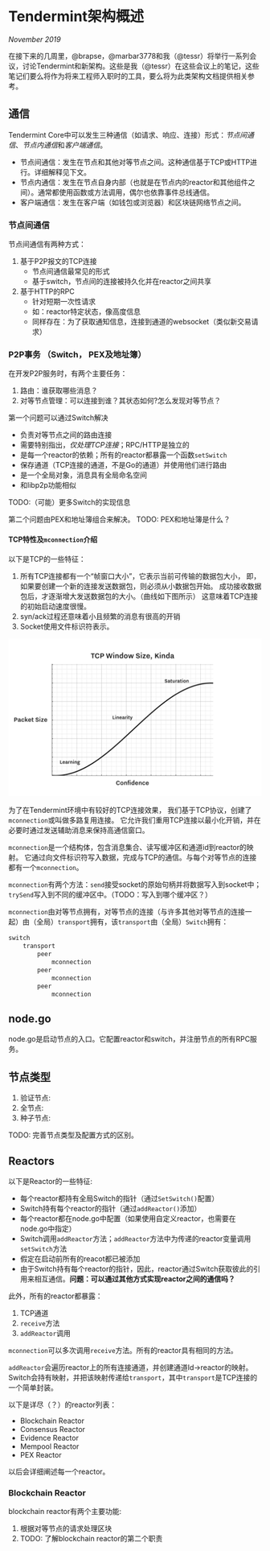 # Tendermint架构概述
_November 2019_

在接下来的几周里，@brapse，@marbar3778和我（@tessr）将举行一系列会议，讨论Tendermint和新架构。这些是我（@tessr）在这些会议上的笔记，这些笔记们要么将作为将来工程师入职时的工具，要么将为此类架构文档提供相关参考。

## 通信

Tendermint Core中可以发生三种通信（如请求、响应、连接）形式：*节点间通信*、*节点内通信*和*客户端通信*。
- 节点间通信：发生在节点和其他对等节点之间。这种通信基于TCP或HTTP进行。详细解释见下文。
- 节点内通信：发生在节点自身内部（也就是在节点内的reactor和其他组件之间）。通常都使用函数或方法调用，偶尔也依靠事件总线通信。
- 客户端通信：发生在客户端（如钱包或浏览器）和区块链网络节点之间。

### 节点间通信

节点间通信有两种方式：
1. 基于P2P报文的TCP连接
	- 节点间通信最常见的形式
	- 基于switch，节点间的连接被持久化并在reactor之间共享
2. 基于HTTP的RPC
	- 针对短期一次性请求
	- 如：reactor特定状态，像高度信息
	- 同样存在：为了获取通知信息，连接到通道的websocket（类似新交易请求）

### P2P事务 （Switch， PEX及地址簿）

在开发P2P服务时，有两个主要任务：
1. 路由：谁获取哪些消息？
2. 对等节点管理：可以连接到谁？其状态如何?怎么发现对等节点？

第一个问题可以通过Switch解决
- 负责对等节点之间的路由连接
- 需要特别指出，_仅处理TCP连接_；RPC/HTTP是独立的
- 是每一个reactor的依赖；所有的reactor都暴露一个函数`setSwitch`
- 保存通道（TCP连接的通道，不是Go的通道）并使用他们进行路由
- 是一个全局对象，消息具有全局命名空间
- 和libp2p功能相似

TODO:（可能）更多Switch的实现信息

第二个问题由PEX和地址簿组合来解决。
	TODO: PEX和地址簿是什么？
	
#### TCP特性及`mconnection`介绍
以下是TCP的一些特征：
1. 所有TCP连接都有一个“帧窗口大小”，它表示当前可传输的数据包大小，
即，如果要创建一个新的连接发送数据包，则必须从小数据包开始。
成功接收数据包后，才逐渐增大发送数据包的大小。（曲线如下图所示）
这意味着TCP连接的初始启动速度很慢。
2. syn/ack过程还意味着小且频繁的消息有很高的开销
3. Socket使用文件标识符表示。

![tcp-window](./tcp-window.png)

为了在Tendermint环境中有较好的TCP连接效果，
我们基于TCP协议，创建了`mconnection`或叫做多路复用连接。
它允许我们重用TCP连接以最小化开销，并在必要时通过发送辅助消息来保持高通信窗口。

`mconnection`是一个结构体，包含消息集合、读写缓冲区和通道id到reactor的映射。
它通过向文件标识符写入数据，完成与TCP的通信。与每个对等节点的连接都有一个`mconnection`。

`mconnection`有两个方法：`send`接受socket的原始句柄并将数据写入到socket中；
`trySend`写入到不同的缓冲区中。（TODO：写入到哪个缓冲区？）

`mconnection`由对等节点拥有，对等节点的连接（与许多其他对等节点的连接一起）由（全局）`transport`拥有，该`transport`由（全局）`Switch`拥有：

```
switch
	transport
		peer
			mconnection
		peer
			mconnection
		peer
			mconnection	
```

## node.go 

node.go是启动节点的入口。它配置reactor和switch，并注册节点的所有RPC服务。

## 节点类型
1. 验证节点: 
2. 全节点:
3. 种子节点:

TODO: 完善节点类型及配置方式的区别。

## Reactors 

以下是Reactor的一些特征: 
- 每个reactor都持有全局Switch的指针（通过`SetSwitch()`配置）
- Switch持有每个reactor的指针（通过`addReactor()`添加）
- 每个reactor都在node.go中配置（如果使用自定义reactor，也需要在node.go中指定）
- Switch调用`addReactor`方法；`addReactor`方法中为传递的reactor变量调用`setSwitch`方法
- 假定在启动前所有的reacot都已被添加
- 由于Switch持有每个reactor的指针，因此，reactor通过Switch获取彼此的引用来相互通信。**问题：可以通过其他方式实现reactor之间的通信吗？**

此外，所有的reactor都暴露：
1. TCP通道
2. `receive`方法
3. `addReactor`调用

`mconnection`可以多次调用`receive`方法。所有的reactor具有相同的方法。

`addReactor`会遍历reactor上的所有连接通道，并创建通道Id->reactor的映射。Switch会持有映射，并把该映射传递给`transport`，其中`transport`是TCP连接的一个简单封装。

以下是详尽（？）的reactor列表：
- Blockchain Reactor
- Consensus Reactor 
- Evidence Reactor 
- Mempool Reactor
- PEX Reactor

以后会详细阐述每一个reactor。

### Blockchain Reactor 
blockchain reactor有两个主要功能: 
1. 根据对等节点的请求处理区块
2. TODO: 了解blockchain reactor的第二个职责